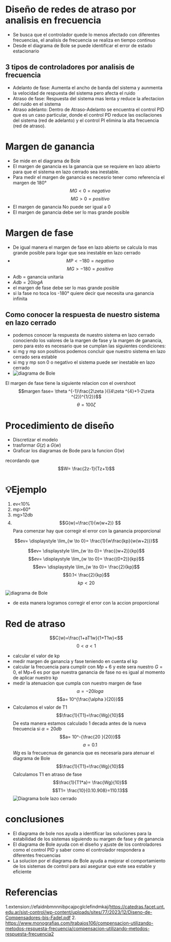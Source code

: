 # Diseño de redes de atraso por analisis en frecuencia 

- Se busca que el controlador quede lo menos afectado con diferentes frecuencias, el analisis de frecuencia se realiza en tiempo continuo 
- Desde el diagrama de Bole se puede identificar el error de estado estacionario 

## 3 tipos de controladores por analisis de frecuencia 

- Adelanto de fase: Aumenta el ancho de banda del sistema y aunmenta la velocidad de respuesta del sistema pero afecta el ruido 
- Atraso de fase: Respuesta del sistema mas lenta y reduce la afectacion del ruido en el sistema 
- Atraso adelanto: Dentro de Atraso-Adelanto se encuentra el control PID que es un caso particular, donde el control PD reduce las oscilaciones del sistema (red de adelanto) y el control PI elimina la alta frecuencia (red de atraso).

# Margen de ganancia 
- Se mide en el diagrama de Bole
- El margen de ganancia es la ganancia que se requiere en lazo abierto para que el sistema en lazo cerrado sea inestable.
- Para medir el margen de ganancia es necesrio tener como referencia el margen de 180°
$$MG<0 =  negativo $$
$$MG>0  =  positivo $$
- El margen de ganancia No puede ser igual a 0
- El margen de ganancia debe ser lo mas grande posible 
# Margen de fase
- De igual manera el margen de fase en lazo abierto se calcula lo mas grande posible para logar que sea inestable en lazo cerrado 
- $$MP<-180 =  negativo $$
$$MG>-180  =  positivo $$
- Adb = ganancia unitaria 
- $Adb = 20 log A$
- el margen de fase debe ser lo mas grande posible
- si la fase no toca los -180° quiere decir que necesita una ganancia infinita

## Como conocer la respuesta de nuestro sistema en lazo cerrado 

- podemos conocer la respuesta de nuestro sistema en lazo cerrado conociendo los valores de la margen de fase y la margen de ganancia, pero para esto es necesario que se cumplan las siguientes condiciones:
- si mg y mp son positivos podemos concluir que nuestro sistema en lazo cerrado sera estable
- si mg y mp son 0 o negativo el sistema puede ser inestable en lazo cerrado
- ![diagrama de Bole](https://www.monografias.com/trabajos106/compensacion-utilizando-metodos-respuesta-frecuencia/img22.png)

El margen de fase tiene la siguiente relacion con el overshoot
$$margen fase=  \theta ^{-1}\frac{2\zeta }{(4\zeta ^{4}+1-2\zeta ^{2})^{1/2}}$$
$$\theta=100\zeta$$

# Procedimiento de diseño 
- Discretizar el modelo 
- trasformar $G(z)$ a $G(w)$
- Graficar los diagramas de Bode para la funcion $G(w)$

recordando  que $$W= \frac{2z-1}{Tz+1}$$ 
# 💡Ejemplo 
1. ev<10%
2. mp>60°
3. mg>12db
4. $$G(w)=\frac{1}{w(w+2)} $$
Para comenzar hay que corregir el error con la ganancia proporcional 

$$ev= \displaystyle \lim_{w \to 0}= \frac{1}{w\frac{kp}{w(w+2)}}$$

$$ev= \displaystyle \lim_{w \to 0}= \frac{(w+2)}{kp}$$
$$ev= \displaystyle \lim_{w \to 0}= \frac{(0+2)}{kp}$$
$$ev= \displaystyle \lim_{w \to 0}= \frac{2}{kp}$$
$$0.1<  \frac{2}{kp}$$
$$kp<  20$$

![diagrama de Bole](file:///C:/Users/nicol/OneDrive/Escritorio/TRABAJOS%20U/CONTROL%202/mark%20downs/correccion%20del%20error%20con%20kp.jpg)
- de esta manera logramos corregir el error con la accion proporcional 

# Red de atraso 

$$C(w)=\frac{1+aT1w}{1+T1w}<$$
$$0<a<1$$

- calcular el valor de kp
- medir margen de ganancia y fase teniendo en cuenta el kp
- calcular la frecuencia para cumplir con $Mp+6$ y este sera nuestro $G=0$, el Mp+6 es por que nuestra ganancia de fase no es igual al momento de aplicar nuestro kp 
- medir la atenuacion que cumpla con nuestro margen de fase
$$\alpha =-20loga$$
$$a= 10^{\frac{\alpha }{20}}$$
- Calculamos el valor de T1
$$\frac{1}{T1}=\frac{Wg}{10}$$ De esta manera estamos calculado 1 decada antes de la nueva frecuencia 
si $\alpha = 20db$
$$a= 10^-{\frac{20 }{20}}$$
$$a= 0.1$$
$Wg$ es la frecuecnua de ganancia que es necesaria para atenuar el diagrama de Bole
$$\frac{1}{T1}=\frac{Wg}{10}$$
Calculamos T1 en atraso de fase
$$\frac{1}{T1*a}= \frac{Wg}{10}$$
 $$T1= \frac{10}{0.10.908}=110.13$$
 ![Diagrama bole lazo cerrado](file:///C:/Users/nicol/OneDrive/Escritorio/TRABAJOS%20U/CONTROL%202/mark%20downs/cumpliendo%20el%20laxo%20cerrado%20y%20abierto%20.jpg)

# conclusiones 
- El diagrama de bole nos ayuda a identificar las soluciones para la estabilidad de los sistemas siguiendo su margen de fase y de ganancia 
- El diagrama de Bole ayuda con el diseño y ajuste de los controladores como el control PID y saber como el controlador respondera a diferentes frecuencias 
- La solucion por el diagrama de Bole ayuda a mejorar el comportamiento de los sistemas de control para asi asegurar que este sea estable y eficiente




# Referencias
1.extension://efaidnbmnnnibpcajpcglclefindmkaj/https://catedras.facet.unt.edu.ar/sist-control/wp-content/uploads/sites/77/2023/12/Diseno-de-Compensadores-bis-Fadel.pdf
2. https://www.monografias.com/trabajos106/compensacion-utilizando-metodos-respuesta-frecuencia/compensacion-utilizando-metodos-respuesta-frecuencia2

